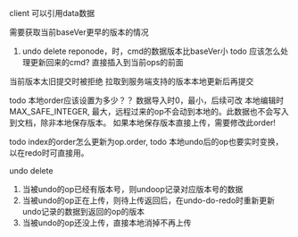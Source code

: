 client 可以引用data数据

需要获取当前baseVer更早的版本的情况
1. undo delete reponode，时，cmd的数据版本比baseVer小
todo 应该怎么处理更新回来的cmd? 直接插入到当前ops的前面


当前版本太旧提交时被拒绝
拉取到服务端支持的版本本地更新后再提交


todo 本地order应该设置为多少？？
数据导入时0，最小，后续可改
本地编辑时MAX_SAFE_INTEGER, 最大，远程过来的op不会动到本地的。此数据也不会写入到文档，除非本地保存版本。
如果本地保存版本直接上传，需要修改此order!


todo index的order怎么更新为op.order,
todo 本地undo后的op也要实时变换，以在redo时可直接用。


undo delete
1. 当被undo的op已经有版本号，则undoop记录对应版本号的数据
2. 当被undo的op正在上传，则待上传返回后，在undo-do-redo时重新更新undo记录的数据到返回的op的版本
3. 当被undo的op还没上传，直接本地消掉不再上传